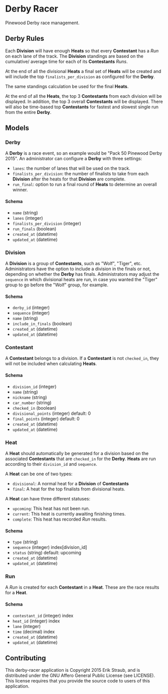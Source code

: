# Derby Racer

Pinewood Derby race management.

## Derby Rules

Each __Division__ will have enough __Heats__ so that every __Contestant__ has a _Run_
on each lane of the track. The __Division__ standings are based on the cumulative/
average time for each of its __Contestants__ _Runs_.

At the end of all the divisional __Heats__ a final set of __Heats__ will be created
and will include the top `finalists_per_division` as configured for the __Derby__.

The same standings calculation be used for the final __Heats__.

At the end of all the __Heats__, the top 3 __Contestants__ from each division will
be displayed. In addition, the top 3 overall __Contestants__ will be displayed.
There will also be time-based top __Contestants__ for fastest and slowest single
run from the entire __Derby__.

## Models

### Derby

A __Derby__ is a race event, so an example would be "Pack 50 Pinewood Derby 2015".
An administrator can configure a __Derby__ with three settings:

- `lanes`: the number of lanes that will be used on the track.
- `finalists_per_division`: the number of finalists to take from each __Division__
after the heats for that __Division__ are complete.
- `run_final`: option to run a final round of __Heats__ to determine an overall
winner.

#### Schema

- `name` (string)
- `lanes` (integer)
- `finalists_per_division` (integer)
- `run_finals` (boolean)
- `created_at` (datetime)
- `updated_at` (datetime)

### Division

A __Division__ is a group of __Contestants__, such as "Wolf", "Tiger", etc.
Administrators have the option to include a division in the finals or not,
depending on whether the __Derby__ has finals. Administrators may adjust the
`sequence` in which divisional heats are run, in case you wanted the "Tiger"
group to go before the "Wolf" group, for example.

#### Schema

- `derby_id` (integer)
- `sequence` (integer)
- `name` (string)
- `include_in_finals` (boolean)
- `created_at` (datetime)
- `updated_at` (datetime)

### Contestant

A __Contestant__ belongs to a division. If a __Contestant__ is not `checked_in`,
they will not be included when calculating __Heats__.

#### Schema

- `division_id` (integer)
- `name` (string)
- `nickname` (string)
- `car_number` (string)
- `checked_in` (boolean)
- `divisional_points` (integer) default: 0
- `final_points` (integer) default: 0
- `created_at` (datetime)
- `updated_at` (datetime)


### Heat

A __Heat__ should automatically be generated for a division based on the
associated __Contestants__ that are `checked_in` for the __Derby__. __Heats__ are run
according to their `division_id` and `sequence`.

A __Heat__ can be one of two types:

  - `divisional`: A normal heat for a __Division__ of __Contestants__
  - `final`: A heat for the top finalists from divisional heats.

A __Heat__ can have three different statuses:

  - `upcoming`: This heat has not been run.
  - `current`: This heat is currently awaiting finishing times.
  - `complete`: This heat has recorded _Run_ results.

#### Schema

  - `type` (string)
  - `sequence` (integer) index[division_id]
  - `status` (string) default: upcoming
  - `created_at` (datetime)
  - `updated_at` (datetime)

### Run

A _Run_ is created for each __Contestant__ in a __Heat__. These are the race results
for a __Heat__.

#### Schema

  - `contestant_id` (integer) index
  - `heat_id` (integer) index
  - `lane` (integer)
  - `time` (decimal) index
  - `created_at` (datetime)
  - `updated_at` (datetime)


Contributing
------------

This derby-racer application is Copyright 2015 Erik Straub, and is distributed
under the GNU Affero General Public License (see LICENSE). This license requires
that you provide the source code to users of this application.
